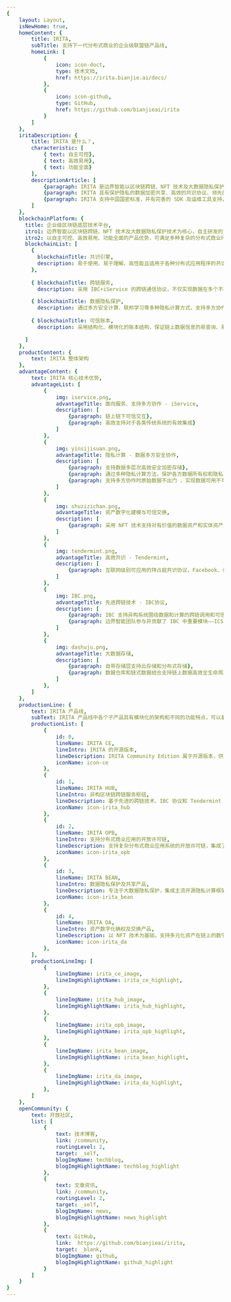 ```yaml
---
{
    layout: Layout,
    isNewHome: true,
    homeContent: {
        title: IRITA,
        subTitle: 支持下一代分布式商业的企业级联盟链产品线,
        homeLink: [
            {
                icon: icon-doct,
                type: 技术文档,
                href: https://irita.bianjie.ai/docs/
            },
            {
                icon: icon-github,
                type: GitHub,
                href: https://github.com/bianjieai/irita
            }
        ]
    },
    iritaDescription: {
        title: IRITA 是什么？,
        characteristic: [
            { text: 自主可控},
            { text: 高效易用},
            { text: 功能全面}
        ],
        descriptionArticle: [
            {paragraph: IRITA 是边界智能以区块链跨链、NFT 技术及大数据隐私保护技术为核心，自主研发的支持下一代分布式商业系统的企业级联盟链产品线。},
            {paragraph: IRITA 具有保护隐私的数据加密共享、高效的共识协议、领先的跨链技术、实用性极强的链上链下系统交互及多方协作业务流集成能力、灵活的资产数字化建模与可信交换支撑、以及大数据存储 6 大核心技术优势，可广泛应用于金融、医疗健康、供应链、车联网等多种商业场景，为实体经济提供基于区块链信任机器的价值赋能。},
            {paragraph: IRITA 支持中国国密标准，并有完善的 SDK 及运维工具支持，在性能、安全可靠性、认证及权限、可维护性、可扩展性和运维监控等多方面都满足企业级应用需求。}
        ]
    },
    blockchainPlatform: {
      title: 企业级区块链底层技术平台,
      itro1: 边界智能以区块链跨链、NFT 技术及大数据隐私保护技术为核心，自主研发的支持下一代分布式商业系统的企业级联盟链产品线-IRITA。,
      itro2: 以自主可控、高效易用、功能全面的产品优势，可满足多种复杂的分布式商业环境应用场景，为实体经济提供基于区块链信任机器的价值赋能。,
      blockchainList: [
        {
          blockchainTitle: 共识引擎,
          description: 易于使用、易于理解、高性能且适用于各种分布式应用程序的共识算法，实现高交易吞吐量、可扩展和安全性，提高共识效率
        },
        
        { blockchainTitle: 跨链服务,
          description: 采用 IBC+iService 的跨链通信协议，不仅实现数据在多个不同区块链网络间可信交换与调用;更可为分布式应用提供面向服务的交互协议,支持链上链下可信交互},

        { blockchainTitle: 数据隐私保护,
          description: 通过多方安全计算、联邦学习等多种隐私计算方式，支持多方协作时原始数据不出门，实现数据可用不可见，真正保护各方联盟链生态伙伴的数据所有权及隐私安全},
          
        { blockchainTitle: 可信账本,
          description: 采用结构化、模块化的账本结构，保证链上数据信息的易查询、易验证，各节点账本信息的统一性与数据一致性},

      ]
    },
    productContent: {
        text: IRITA 整体架构
    },
    advantageContent: {
        text: IRITA 核心技术优势,
        advantageList: [
            {
                img: iservice.png,
                advantageTitle: 面向服务、支持多方协作 - iService,
                description: [
                    {paragraph: 链上链下可信交互},
                    {paragraph: 高效支持对于各类传统系统的有效集成}
                ]
            },
            {
                img: yinsijisuan.png,
                advantageTitle: 隐私计算 - 数据多方安全协作,
                description: [
                    {paragraph: 支持数据多层次高效安全加密存储},
                    {paragraph: 通过多种隐私计算方法，保护各方数据所有权和隐私},
                    {paragraph: 支持多方协作时原始数据不出门 ，实现数据可用不可见的价值流通}
                ]
            },
            {
                img: shuzizichan.png,
                advantageTitle: 资产数字化建模与可信交换,
                description: [
                    {paragraph: 采用 NFT 技术支持对有价值的数据资产和实体资产进行链上数字化建模，形成区块链上数字化资产并支持可信流转与交换，能很好支持分布式商业系统及元宇宙应用围绕资产的可信业务流程实现。}
                ]
            },
            {
                img: tendermint.png,
                advantageTitle: 高效共识 - Tendermint,
                description: [
                    {paragraph: 互联网级别可应用的拜占庭共识协议，Facebook、长安链也借鉴使用此共识技术}
                ]
            },
            {
                img: IBC.png,
                advantageTitle: 先进跨链技术 - IBC协议,
                description: [
                    {paragraph: IBC 支持异构系统围绕数据和计算的跨链调用和可信交互},
                    {paragraph: 边界智能团队参与并贡献了 IBC 中重要模块——ICS20 跨链转账的开发}
                ]
            },
            {
                img: dashuju.png,
                advantageTitle: 大数据存储,
                description: [
                    {paragraph: 自带存储层支持云存储和分布式存储},
                    {paragraph: 数据仓库和链式数据结合支持链上数据高效全生命周期查询},
                ]
            },
        ]   
    },
    productionLine: {
        text: IRITA 产品线,
        subText: IRITA 产品线中各个子产品具有模块化的架构和不同的功能特点，可以基于 IRITA 产品线根据不同业务场景高效打造不同行业应用,
        productionList: [
            {
                id: 0,
                lineName: IRITA CE,
                lineIntro: IRITA 的开源版本,
                lineDescription: IRITA Community Edition 属于开源版本，供开发者学习、快速上手熟悉 IRITA 的体系架构、并部署行业验证应用系统等,
                iconName: icon-ce
            },
            {
                id: 1,
                lineName: IRITA HUB,
                lineIntro: 异构区块链跨链服务枢纽,
                lineDescription: 基于先进的跨链技术、IBC 协议和 Tendermint 共识机制，支持各种异构区块链网络及链外系统间的跨链资产交换/转移及信息安全验证，支持跨链数据安全共享和跨链服务调用,
                iconName: icon-irita_hub
            },
            {
                id: 2,
                lineName: IRITA OPB,
                lineIntro: 支持分布式商业应用的开放许可链,
                lineDescription: 支持复杂分布式商业应用系统的开放许可链，集成了包括资产数字化 NFT 技术、大数据隐私保护等功能，提供智能合约的编程环境，以应用服务平台形式支持分布式商业系统应用快速开发、部署及运营,
                iconName: icon-irita_opb
            },
            {
                id: 3,
                lineName: IRITA BEAN,
                lineIntro: 数据隐私保护及共享产品,
                lineDescription: 专注于大数据隐私保护，集成主流开源隐私计算框架，实现了大数据多层次授权、多方隐私保护查询、联邦学习等能力；支持对数据和业务流程全生命周期进行监管，实现数据隐私保护及可信流转。可用于物联网、政务协作、医疗健康等业务场景,
                iconName: icon-irita_bean
            },
            {
                id: 4,
                lineName: IRITA DA,
                lineIntro: 资产数字化确权及交换产品,
                lineDescription: 以 NFT 技术为基础，支持多元化资产在链上的数字化建模、确权、可信交换及全生命周期管理，实现以智能合约驱动实体经济相关流程的自动化运行，降低业务运营成本,
                iconName: icon-irita_da
            },
        ],
        productionLineImg: [
            {
                lineImgName: irita_ce_image,
                lineImgHighlightName: irita_ce_highlight,
            },
            {
                lineImgName: irita_hub_image,
                lineImgHighlightName: irita_hub_highlight,
            },
            {
                lineImgName: irita_opb_image,
                lineImgHighlightName: irita_opb_highlight,
            },
            {
                lineImgName: irita_bean_image,
                lineImgHighlightName: irita_bean_highlight,
            },
            {
                lineImgName: irita_da_image,
                lineImgHighlightName: irita_da_highlight,
            },
        ]
    },
    openCommunity: {
        text: 开放社区,
        list: [
            {
                text: 技术博客, 
                link: /community, 
                routingLevel: 2,
                target: _self,
                blogImgName: techblog,
                blogImgHighlightName: techblog_highlight
            },
            {
                text: 文章资讯, 
                link: /community, 
                routingLevel: 2,
                target: _self,
                blogImgName: news,
                blogImgHighlightName: news_highlight
            },
            {
                text: GitHub, 
                link:  https://github.com/bianjieai/irita, 
                target: _blank,
                blogImgName: github,
                blogImgHighlightName: github_highlight
            }
        ]
    }
}
---
```

